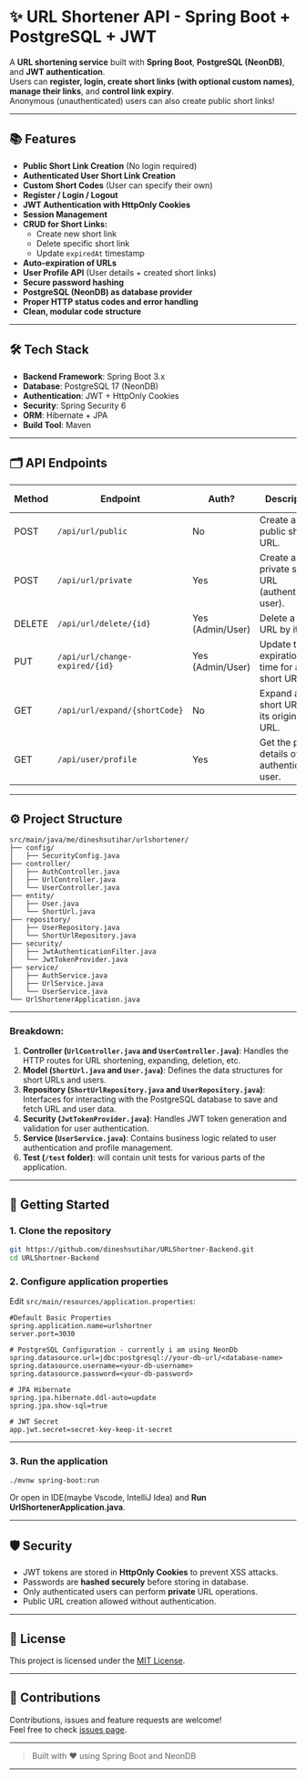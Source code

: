 # ✨ URL Shortener API - Spring Boot + PostgreSQL + JWT

A **URL shortening service** built with **Spring Boot**, **PostgreSQL (NeonDB)**, and **JWT authentication**.  
Users can **register, login, create short links (with optional custom names)**, **manage their links**, and **control link expiry**.  
Anonymous (unauthenticated) users can also create public short links!

---

## 📚 Features

- **Public Short Link Creation** (No login required)
- **Authenticated User Short Link Creation**
- **Custom Short Codes** (User can specify their own)
- **Register / Login / Logout**
- **JWT Authentication with HttpOnly Cookies**
- **Session Management**
- **CRUD for Short Links:**
  - Create new short link
  - Delete specific short link
  - Update `expiredAt` timestamp
- **Auto-expiration of URLs**
- **User Profile API** (User details + created short links)
- **Secure password hashing**
- **PostgreSQL (NeonDB) as database provider**
- **Proper HTTP status codes and error handling**
- **Clean, modular code structure**

---

## 🛠️ Tech Stack

- **Backend Framework**: Spring Boot 3.x
- **Database**: PostgreSQL 17 (NeonDB)
- **Authentication**: JWT + HttpOnly Cookies
- **Security**: Spring Security 6
- **ORM**: Hibernate + JPA
- **Build Tool**: Maven

---


## 🗂️ API Endpoints

| Method | Endpoint                        | Auth?           | Description                                                     | Requires Data to Send                                 |
|--------|----------------------------------|-----------------|-----------------------------------------------------------------|------------------------------------------------------|
| POST   | `/api/url/public`                | No              | Create a public short URL.                                      | `originalUrl` (string)                               |
| POST   | `/api/url/private`               | Yes             | Create a private short URL (authenticated user).                | `originalUrl` (string), `customShortCode` (optional)  |
| DELETE | `/api/url/delete/{id}`           | Yes (Admin/User) | Delete a short URL by its ID.                                   | `id` (Long)                                           |
| PUT    | `/api/url/change-expired/{id}`   | Yes (Admin/User) | Update the expiration time for a short URL.                    | `id` (Long), `newExpiration` (ISO 8601 date string)   |
| GET    | `/api/url/expand/{shortCode}`    | No              | Expand a short URL to its original URL.                         | `shortCode` (string)                                 |
| GET    | `/api/user/profile`              | Yes             | Get the profile details of the authenticated user.              | None (Authorization header with JWT required)        |

---

## ⚙️ Project Structure

```
src/main/java/me/dineshsutihar/urlshortener/
├── config/
│   ├── SecurityConfig.java
├── controller/
│   ├── AuthController.java
│   ├── UrlController.java
│   └── UserController.java
├── entity/
│   ├── User.java
│   └── ShortUrl.java
├── repository/
│   ├── UserRepository.java
│   └── ShortUrlRepository.java
├── security/
│   ├── JwtAuthenticationFilter.java
│   └── JwtTokenProvider.java
├── service/
│   ├── AuthService.java
│   ├── UrlService.java
│   └── UserService.java
└── UrlShortenerApplication.java
```

---

### Breakdown:

1. **Controller (`UrlController.java` and `UserController.java`)**: Handles the HTTP routes for URL shortening, expanding, deletion, etc.
2. **Model (`ShortUrl.java` and `User.java`)**: Defines the data structures for short URLs and users.
3. **Repository (`ShortUrlRepository.java` and `UserRepository.java`)**: Interfaces for interacting with the PostgreSQL database to save and fetch URL and user data.
4. **Security (`JwtTokenProvider.java`)**: Handles JWT token generation and validation for user authentication.
5. **Service (`UserService.java`)**: Contains business logic related to user authentication and profile management.
6. **Test (`/test` folder)**: will contain unit tests for various parts of the application.

---

## 🚀 Getting Started

### 1. Clone the repository

```bash
git https://github.com/dineshsutihar/URLShortner-Backend.git
cd URLShortner-Backend
```

### 2. Configure application properties

Edit `src/main/resources/application.properties`:

```properties
#Default Basic Properties 
spring.application.name=urlshortner
server.port=3030

# PostgreSQL Configuration - currently i am using NeonDb
spring.datasource.url=jdbc:postgresql://your-db-url/<database-name>
spring.datasource.username=<your-db-username>
spring.datasource.password=<your-db-password>

# JPA Hibernate
spring.jpa.hibernate.ddl-auto=update
spring.jpa.show-sql=true

# JWT Secret
app.jwt.secret=secret-key-keep-it-secret
```

---

### 3. Run the application

```bash
./mvnw spring-boot:run
```
Or open in IDE(maybe Vscode, IntelliJ Idea) and **Run UrlShortenerApplication.java**.

---

## 🛡️ Security

- JWT tokens are stored in **HttpOnly Cookies** to prevent XSS attacks.
- Passwords are **hashed securely** before storing in database.
- Only authenticated users can perform **private** URL operations.
- Public URL creation allowed without authentication.

---

## 📜 License

This project is licensed under the [MIT License](LICENSE).

---

## 🤝 Contributions

Contributions, issues and feature requests are welcome!  
Feel free to check [issues page](https://github.com/dineshsutihar/URLShortner-Backend/issues).

---

> Built with ❤️ using Spring Boot and NeonDB
---